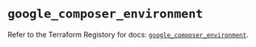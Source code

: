 # `google_composer_environment`

Refer to the Terraform Registory for docs: [`google_composer_environment`](https://registry.terraform.io/providers/hashicorp/google/4.76.0/docs/resources/composer_environment).
